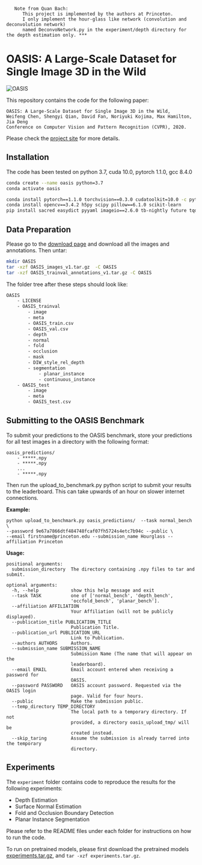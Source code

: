 ```  
   Note from Quan Bach: 
      This project is implemented by the authors at Princeton. 
      I only implement the hour-glass like network (convolution and deconvolution network) 
      named DeconvoNetwork.py in the experiment/depth directory for the depth estimation only. ***
```
# OASIS: A Large-Scale Dataset for Single Image 3D in the Wild

![OASIS](teaser.gif)

This repository contains the code for the following paper:
    
    OASIS: A Large-Scale Dataset for Single Image 3D in the Wild,
    Weifeng Chen, Shengyi Qian, David Fan, Noriyuki Kojima, Max Hamilton, Jia Deng
    Conference on Computer Vision and Pattern Recognition (CVPR), 2020.

Please check the [project site](https://pvl.cs.princeton.edu/OASIS) for more details.


## Installation

The code has been tested on python 3.7, cuda 10.0, pytorch 1.1.0, gcc 8.4.0

```bash
conda create --name oasis python=3.7
conda activate oasis

conda install pytorch==1.1.0 torchvision==0.3.0 cudatoolkit=10.0 -c pytorch  
conda install opencv==3.4.2 h5py scipy pillow==6.1.0 scikit-learn
pip install sacred easydict pyyaml imageio==2.6.0 tb-nightly future tqdm
```

## Data Preparation

Please go to the [download page](https://oasis.cs.princeton.edu/download) and download all the images and annotations. Then untar:

```bash
mkdir OASIS
tar -xzf OASIS_images_v1.tar.gz  -C OASIS
tar -xzf OASIS_trainval_annotations_v1.tar.gz -C OASIS
```

The folder tree after these steps should look like:

```bash
OASIS
    - LICENSE
    - OASIS_trainval
        - image
        - meta
        - OASIS_train.csv
        - OASIS_val.csv
        - depth
        - normal
        - fold
        - occlusion
        - mask
        - DIW_style_rel_depth
        - segmentation
            - planar_instance
            - continuous_instance
    - OASIS_test
        - image
        - meta
        - OASIS_test.csv    
```

## Submitting to the OASIS Benchmark

To submit your predictions to the OASIS benchmark, store your predictions for all test images in a directory with the following format:
```
oasis_predictions/
    - *****.npy
    - *****.npy
    ...
    - *****.npy
```

Then run the upload_to_benchmark.py python script to submit your results to the leaderboard. This can take upwards of an hour on slower internet connections.

**Example:**
```
python upload_to_benchmark.py oasis_predictions/  --task normal_bench \ 
--password 9e67a7866dtf484748fcaf07fh5724s4etc7b94c --public \
--email firstname@princeton.edu --submission_name Hourglass --affiliation Princeton
```

**Usage:**
```
positional arguments:
  submission_directory  The directory containing .npy files to tar and submit.

optional arguments:
  -h, --help            show this help message and exit
  --task TASK           one of ['normal_bench', 'depth_bench',
                        'occfold_bench', 'planar_bench'].
  --affiliation AFFILIATION
                        Your Affiliation (will not be publicly displayed).
  --publication_title PUBLICATION_TITLE
                        Publication Title.
  --publication_url PUBLICATION_URL
                        Link to Publication.
  --authors AUTHORS     Authors.
  --submission_name SUBMISSION_NAME
                        Submission Name (The name that will appear on the
                        leaderboard).
  --email EMAIL         Email account entered when receiving a password for
                        OASIS.
  --password PASSWORD   OASIS account password. Requested via the OASIS login
                        page. Valid for four hours.
  --public              Make the submission public.
  --temp_directory TEMP_DIRECTORY
                        The local path to a temporary directory. If not
                        provided, a directory oasis_upload_tmp/ will be
                        created instead.
  --skip_taring         Assume the submission is already tarred into the temporary
                        directory.
```

## Experiments

The `experiment` folder contains code to reproduce the results for the following experiments:

* Depth Estimation
* Surface Normal Estimation
* Fold and Occlusion Boundary Detection
* Planar Instance Segmentation

Please refer to the README files under each folder for instructions on how to run the code.

To run on pretrained models, please first download the pretrained models [experiments.tar.gz](https://drive.google.com/file/d/1XE--nVIUEROud5YwNRUuvqJH3I_cR9kI/view?usp=sharing), and `tar -xzf experiments.tar.gz`.
